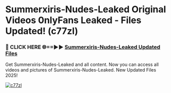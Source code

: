 # Summerxiris-Nudes-Leaked Original Videos 0nlyFans Leaked - Files Updated! (c77zl)

<h3>🔴 CLICK HERE 🌐==►► <a href="https://tinyurl.com/5h6xmrr3" rel="nofollow">Summerxiris-Nudes-Leaked Updated Files</a></h3>

Get Summerxiris-Nudes-Leaked and all content. Now you can access all videos and pictures of Summerxiris-Nudes-Leaked. New Updated Files 2025!

[![c77zl](https://i.imgur.com/KVD873Z.gif)](https://tinyurl.com/5h6xmrr3)
